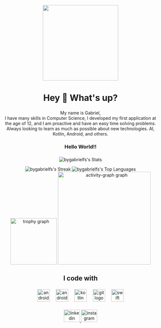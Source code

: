<div align="center">
  <img height="244" src="https://github.com/user-attachments/assets/8ba4e916-6b48-4850-9b15-171d2e955e4a"  />
</div>

###

<h1 align="center">Hey 👋 What's up?</h1>

###

<p align="center">My name is Gabriel, <br>I have many skills in Computer Science, I developed my first application at the age of 12, and I am proactive and have an easy time solving problems.<br> Always looking to learn as much as possible about new technologies. AI, Kotlin, Android, and others.</p>

###

<h3 align="center">Hello World!!</h3>

###

<div align="center">

  ![bygabrielfs's Stats](https://github-readme-stats.vercel.app/api?username=bygabrielfs&theme=blue-green&show_icons=true&hide_border=false&count_private=true)
  
  ![bygabrielfs's Streak](https://github-readme-streak-stats.herokuapp.com/?user=bygabrielfs&theme=blue-green&hide_border=false)
  ![bygabrielfs's Top Languages](https://github-readme-stats.vercel.app/api/top-langs/?username=bygabrielfs&theme=blue-green&show_icons=true&hide_border=false&layout=compact)
  <img src="https://github-profile-trophy.vercel.app?username=bygabrielfs&theme=matrix&column=-1&row=1&margin-w=8&margin-h=8&no-bg=false&no-frame=false&order=4" height="150" alt="trophy graph"  />
  <img src="https://github-readme-activity-graph.vercel.app/graph?username=bygabrielfs&radius=16&theme=chartreuse-dark&area=true&order=5&hide_border=false&hide_title=false" height="300" alt="activity-graph graph"  />
</div>

###

<h2 align="center">I code with</h2>

###

<div align="center">
  <img src="https://cdn.jsdelivr.net/gh/devicons/devicon/icons/android/android-original.svg" height="40" alt="android logo"  />
  <img width="12" />
  <img src="https://cdn.jsdelivr.net/gh/devicons/devicon/icons/androidstudio/androidstudio-original.svg" height="40" alt="androidstudio logo"  />
  <img width="12" />
  <img src="https://cdn.jsdelivr.net/gh/devicons/devicon/icons/kotlin/kotlin-original.svg" height="40" alt="kotlin logo"  />
  <img width="12" />
  <img src="https://cdn.jsdelivr.net/gh/devicons/devicon/icons/git/git-original.svg" height="40" alt="git logo"  />
  <img width="12" />
  <img src="https://cdn.jsdelivr.net/gh/devicons/devicon/icons/swift/swift-original.svg" height="40" alt="swift logo"  />
</div>

###

<div align="center">
  <a href="https://www.linkedin.com/in/bygabrielfs/" target="_blank">
    <img src="https://raw.githubusercontent.com/maurodesouza/profile-readme-generator/master/src/assets/icons/social/linkedin/default.svg" width="52" height="40" alt="linkedin logo"  />
  </a>
  <a href="https://www.instagram.com/gabrieldiferreira/" target="_blank">
    <img src="https://raw.githubusercontent.com/maurodesouza/profile-readme-generator/master/src/assets/icons/social/instagram/default.svg" width="52" height="40" alt="instagram logo"  />
  </a>
</div>

###
